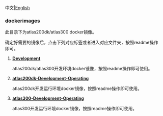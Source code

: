 中文|[English](README_EN.md)

### dockerimages

此目录下为atlas200dk/atlas300 docker镜像。        
    
确定好需要的镜像后，点击下列对应标签或者进入对应文件夹，按照readme操作即可。   

1. [**Development**](./Development)

    atlas200dk/atlas300开发环境docker镜像，按照readme操作即可使用。

2. [**atlas200dk-Development-Operating**](./atlas200dk-Development-Operating)

    atlas200dk开发运行环境docker镜像，按照readme操作即可使用。   
3. [**atlas300-Development-Operating**](./atlas300-Development-Operating)

    atlas300开发运行环境docker镜像，按照readme操作即可使用。 
